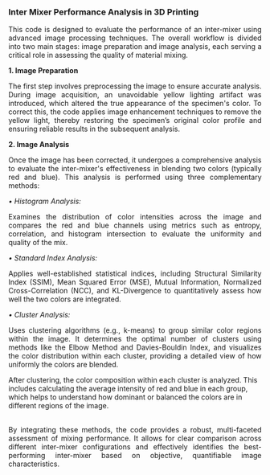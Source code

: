 ### Inter Mixer Performance Analysis in 3D Printing

<p align="justify">This code is designed to evaluate the performance of an inter-mixer using advanced image processing techniques. The overall workflow is divided into two main stages: image preparation and image analysis, each serving a critical role in assessing the quality of material mixing.</p>
<b>1. Image Preparation </b>
<p align="justify">The first step involves preprocessing the image to ensure accurate analysis. During image acquisition, an unavoidable yellow lighting artifact was introduced, which altered the true appearance of the specimen's color. To correct this, the code applies image enhancement techniques to remove the yellow light, thereby restoring the specimen’s original color profile and ensuring reliable results in the subsequent analysis.</p>
<b>2. Image Analysis</b>
<p align="justify">Once the image has been corrected, it undergoes a comprehensive analysis to evaluate the inter-mixer's effectiveness in blending two colors (typically red and blue). This analysis is performed using three complementary methods:</p>
<i>•	Histogram Analysis:</i>  <p align="justify"> Examines the distribution of color intensities across the image and compares the red and blue channels using metrics such as entropy, correlation, and histogram intersection to evaluate the uniformity and quality of the mix.</p>
<i>•	Standard Index Analysis:</i> <p align="justify"> Applies well-established statistical indices, including Structural Similarity Index (SSIM), Mean Squared Error (MSE), Mutual Information, Normalized Cross-Correlation (NCC), and KL-Divergence to quantitatively assess how well the two colors are integrated.</p>
<i>•	Cluster Analysis:</i> <p align="justify">Uses clustering algorithms (e.g., k-means) to group similar color regions within the image. It determines the optimal number of clusters using methods like the Elbow Method and Davies-Bouldin Index, and visualizes the color distribution within each cluster, providing a detailed view of how uniformly the colors are blended.</p>
After clustering, the color composition within each cluster is analyzed. This includes calculating the average intensity of red and blue in each group, which helps to understand how dominant or balanced the colors are in different regions of the image.<br/><br/>
<p align="justify"> By integrating these methods, the code provides a robust, multi-faceted assessment of mixing performance. It allows for clear comparison across different inter-mixer configurations and effectively identifies the best-performing inter-mixer based on objective, quantifiable image characteristics.</p>

